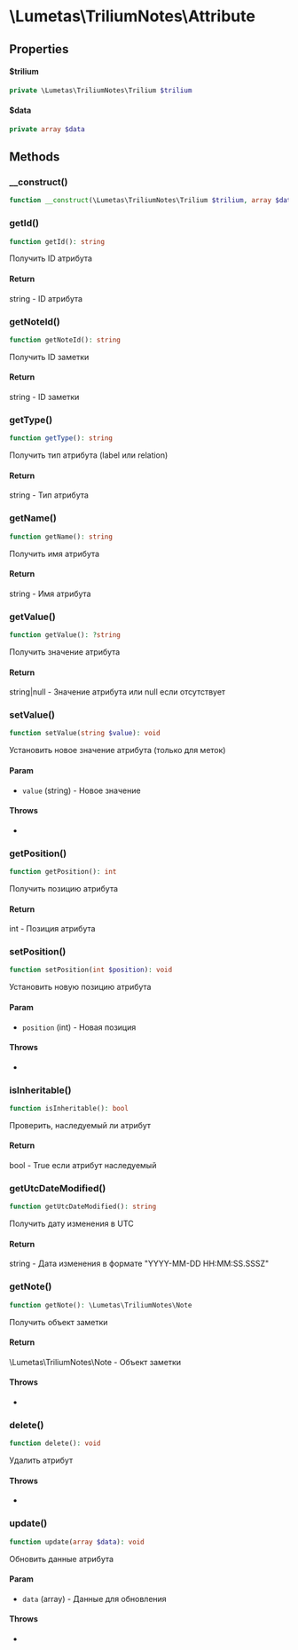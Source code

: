 # \Lumetas\TriliumNotes\Attribute


## Properties

#### $trilium

```php
private \Lumetas\TriliumNotes\Trilium $trilium
```


#### $data

```php
private array $data
```


## Methods

### __construct()

```php
function __construct(\Lumetas\TriliumNotes\Trilium $trilium, array $data): mixed
```


### getId()

```php
function getId(): string
```

Получить ID атрибута



#### Return
string - ID атрибута


### getNoteId()

```php
function getNoteId(): string
```

Получить ID заметки



#### Return
string - ID заметки


### getType()

```php
function getType(): string
```

Получить тип атрибута (label или relation)



#### Return
string - Тип атрибута


### getName()

```php
function getName(): string
```

Получить имя атрибута



#### Return
string - Имя атрибута


### getValue()

```php
function getValue(): ?string
```

Получить значение атрибута



#### Return
string|null - Значение атрибута или null если отсутствует


### setValue()

```php
function setValue(string $value): void
```

Установить новое значение атрибута (только для меток)



#### Param
- `value` (string) - Новое значение

#### Throws
- 


### getPosition()

```php
function getPosition(): int
```

Получить позицию атрибута



#### Return
int - Позиция атрибута


### setPosition()

```php
function setPosition(int $position): void
```

Установить новую позицию атрибута



#### Param
- `position` (int) - Новая позиция

#### Throws
- 


### isInheritable()

```php
function isInheritable(): bool
```

Проверить, наследуемый ли атрибут



#### Return
bool - True если атрибут наследуемый


### getUtcDateModified()

```php
function getUtcDateModified(): string
```

Получить дату изменения в UTC



#### Return
string - Дата изменения в формате "YYYY-MM-DD HH:MM:SS.SSSZ"


### getNote()

```php
function getNote(): \Lumetas\TriliumNotes\Note
```

Получить объект заметки



#### Return
\Lumetas\TriliumNotes\Note - Объект заметки

#### Throws
- 


### delete()

```php
function delete(): void
```

Удалить атрибут



#### Throws
- 


### update()

```php
function update(array $data): void
```

Обновить данные атрибута



#### Param
- `data` (array) - Данные для обновления

#### Throws
- 

